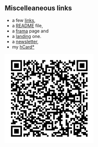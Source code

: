 
## Miscelleaneous links

-  a few [links](links.html),
-  a [README](README.html) file,
-  a [frama](frama.htm) page and
-  a [landing](landing.htm) one.
-  a [newsletter](newsletter.htm),
-  my [hCard](hCard/hCard.htm)[*]

[*]: http://ifps.io/ipns/{{site.data.hcard.mkey}}/hCard.htm

[![QR](hCard/QRcard.png)](hCard/hCard.htm) 

<style>
img[alt=QR] {
   display: block; right: 10px;
}
</style>
